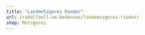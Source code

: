```yaml
---
title: "Landmetzgerei Rieder"
url: /radolfzell-am-bodensee/landmetzgerei-rieder/
shop: Metzgerei
---
```

